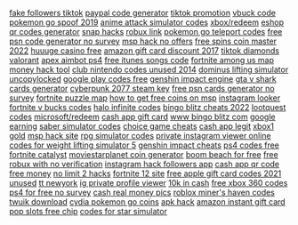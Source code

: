 <a href="https://lookerstudio.google.com/reporting/7e7f1cd3-a3fe-47e1-9b51-1ed125cf4905/page/OD2AD">fake followers tiktok</a>
<a href="https://lookerstudio.google.com/reporting/0a34986a-3e21-4568-9fe8-4dbc03e483e4/page/DjD">paypal code generator</a>
<a href="https://lookerstudio.google.com/reporting/09e71f28-d75c-42b1-ab56-e2e9d952593a/page/DjD">tiktok promotion</a>
<a href="https://lookerstudio.google.com/reporting/3385b4f6-981b-46d0-b217-1ef07f521555/page/DjD">vbuck code</a>
<a href="https://lookerstudio.google.com/reporting/e20407c3-6c1d-48eb-be1c-2436e7afecf0/page/DjD">pokemon go spoof 2019</a>
<a href="https://lookerstudio.google.com/reporting/f9d12ec0-8266-40fc-b8d7-ea50828f4003/page/DjD">anime attack simulator codes</a>
<a href="https://lookerstudio.google.com/reporting/c59660f8-5e96-47b0-ad45-2f8ba13b8449/page/DjD">xbox/redeem</a>
<a href="https://lookerstudio.google.com/reporting/ea5f0a10-5c75-4086-b491-4735968b5ffc/page/DjD">eshop qr codes generator</a>
<a href="https://lookerstudio.google.com/reporting/e209ee24-e2b8-4902-a94c-55a806d25343/page/DoR3C">snap hacks</a>
<a href="https://lookerstudio.google.com/reporting/59ad7320-f426-41f8-a2d1-c33ab8910e23/page/DjD">robux link</a>
<a href="https://lookerstudio.google.com/reporting/bdc883f0-7b16-473c-895f-78d2535621ef/page/DjD">pokemon go teleport codes</a>
<a href="https://lookerstudio.google.com/s/itGpfXnQu8g">free psn code generator no survey</a>
<a href="https://lookerstudio.google.com/reporting/469ebe91-cf77-4c21-8745-0c7e0b1b3efd/page/DjD">msp hack no offers</a>
<a href="https://lookerstudio.google.com/reporting/4d53007b-b29a-49f4-a78b-fb24424536cc/page/DjD">free spins coin master 2022</a>
<a href="https://lookerstudio.google.com/reporting/649b7e2a-77be-4518-b8d1-a0eee3b150d6/page/DjD">huuuge casino free</a>
<a href="https://lookerstudio.google.com/reporting/1591bd5d-e9be-43a6-9831-53dd13a89866/page/DjD">amazon gift card discount 2017</a>
<a href="https://lookerstudio.google.com/reporting/29454509-da0d-41bd-961a-baa9d3e76794/page/OD2AD">tiktok diamonds</a>
<a href="https://lookerstudio.google.com/reporting/af361d5b-00ac-450d-806e-d405058bfb91/page/YoTDD">valorant</a>
<a href="https://lookerstudio.google.com/reporting/6c1a8cd3-4f95-4e4a-b07b-0f62edcf8845/page/DjD">apex aimbot ps4</a>
<a href="https://lookerstudio.google.com/reporting/422b91fa-56d6-41b2-a037-daa4656850e6/page/DjD">free itunes songs code</a>
<a href="https://lookerstudio.google.com/reporting/65a42f51-31bd-4777-97c5-16caeaa80cc7/page/DjD">fortnite among us map</a>
<a href="https://lookerstudio.google.com/reporting/4b8e59bb-539a-4433-a18f-824a964cbfdf/page/DjD">money hack tool</a>
<a href="https://lookerstudio.google.com/reporting/fd84940d-38b5-45e2-9d1d-121ba8ae206f/page/DjD">club nintendo codes unused 2014</a>
<a href="https://lookerstudio.google.com/reporting/d0cc20d5-3f30-4a92-892b-6d53db8be237/page/DjD">dominus lifting simulator uncopylocked</a>
<a href="https://lookerstudio.google.com/reporting/4fd78a4f-017a-4701-9a3b-bfb2e1eb5039/page/HihED">google play codes free</a>
<a href="https://lookerstudio.google.com/reporting/410d03dc-eecd-42cc-ac0b-1c31320e8ca8/page/DjD">genshin impact engine</a>
<a href="https://lookerstudio.google.com/reporting/79a5cf18-cc52-4e91-bbb9-9b06d0fb6fe5/page/DjD">gta v shark cards generator</a>
<a href="https://lookerstudio.google.com/reporting/3d94f83e-93d2-4112-9db5-e2df6e5722f4/page/DjD">cyberpunk 2077 steam key</a>
<a href="https://lookerstudio.google.com/reporting/fa159eb4-52a8-497b-8610-0913bd69402d/page/DjD">free psn cards generator no survey</a>
<a href="https://lookerstudio.google.com/reporting/f49c8761-e213-4d79-ae83-b68c5763e2da/page/DjD">fortnite puzzle map</a>
<a href="https://lookerstudio.google.com/reporting/e8ea5ca4-8f01-4b93-a613-7413b96afd0d/page/DjD">how to get free coins on msp</a>
<a href="https://lookerstudio.google.com/reporting/2946f4df-ec82-4a56-949e-c326bd410a52/page/DjD">instagram looker</a>
<a href="https://lookerstudio.google.com/reporting/26922708-6bea-451f-b4f8-b34e4bf65ca5/page/DjD">fortnite v bucks codes</a>
<a href="https://lookerstudio.google.com/reporting/0d17c9f7-add4-41e4-9bf3-9d87740a04e4?s=r_OxSdnYXMw">halo infinite codes</a>
<a href="https://lookerstudio.google.com/reporting/5f609c31-cfd2-4708-8784-94c85034b414/page/DjD">bingo blitz cheats 2022</a>
<a href="https://lookerstudio.google.com/reporting/20d3d39c-e91e-4755-abe8-05a451c8a980/page/DjD">lootquest codes</a>
<a href="https://lookerstudio.google.com/s/h0uFTQGyo1g">microsoft/redeem</a>
<a href="https://lookerstudio.google.com/reporting/0df78803-859d-4a0d-bf6a-13b5694ff67e?s=mbaq5g6t7us">cash app gift card</a>
<a href="https://lookerstudio.google.com/reporting/518e0883-5d75-4f1b-9d82-6cedad5153cf/page/DjD">www bingo blitz com</a>
<a href="https://lookerstudio.google.com/reporting/0855f57f-02d3-43a3-9c02-577718ab54bb/page/DjD">google earning</a>
<a href="https://lookerstudio.google.com/reporting/4fed54a5-967b-4b6f-b136-cdef6843797e/page/DjD">saber simulator codes</a>
<a href="https://lookerstudio.google.com/reporting/612e323b-f0c0-4ef1-b8e4-9366904fa046/page/DjD">choice game cheats</a>
<a href="https://lookerstudio.google.com/reporting/4d4a51a2-1660-4309-8ede-bf875076e20b/page/jLT9C">cash app legit</a>
<a href="https://lookerstudio.google.com/reporting/71a1dd74-5e60-4d5b-a89e-8758151e8e9c/page/DjD">xbox1 gold</a>
<a href="https://lookerstudio.google.com/reporting/59ff108a-c201-407d-a0b7-cd58653a26e3/page/DjD">msp hack site</a>
<a href="https://lookerstudio.google.com/reporting/6254785a-520e-4ed9-9079-c61b76dfb8a4/page/DjD">rpg simulator codes</a>
<a href="https://lookerstudio.google.com/reporting/3741d682-bd8b-4fcc-909f-aa099534ff0d?s=piAQb0Kt7eI">private instagram viewer online</a>
<a href="https://lookerstudio.google.com/reporting/73435eb4-4fff-40a6-9c71-75670f424408/page/DjD">codes for weight lifting simulator 5</a>
<a href="https://lookerstudio.google.com/reporting/2c9a522f-9228-4bcd-856c-2ae3aa604959/page/DjD">genshin impact cheats</a>
<a href="https://lookerstudio.google.com/reporting/c89e7b71-993c-424a-b7f8-3a5bba395bc9/page/MJHED">ps4 codes free</a>
<a href="https://lookerstudio.google.com/reporting/0b81227e-52e5-42df-8a1d-591f1edfb4a7?s=m2MUHPh4u2g">fortnite catalyst</a>
<a href="https://lookerstudio.google.com/reporting/12e07971-3858-4dc4-8493-3b05e7b56b71/page/DjD">moviestarplanet coin generator</a>
<a href="https://lookerstudio.google.com/reporting/55cb6882-dce6-4e27-bd09-de3a92b077cf/page/DjD">boom beach for free</a>
<a href="https://lookerstudio.google.com/s/s3gCqP1obq0">free robux with no verification</a>
<a href="https://lookerstudio.google.com/reporting/dce51666-78b8-4a13-a245-06d23714e09b/page/DjD">instagram hack followers app</a>
<a href="https://lookerstudio.google.com/reporting/fd183a14-ccd8-44e7-8b5b-de77b411bb55/page/DtwAD">cash app qr code free money</a>
<a href="https://lookerstudio.google.com/reporting/84e94732-3e54-4a91-b928-b979952f80a4/page/iTgDD">no limit 2 hacks</a>
<a href="https://lookerstudio.google.com/reporting/13cbb16f-e6dc-45d1-bce3-dbb158ee67f5?s=vt6cTbzjJEY">fortnite 12 site</a>
<a href="https://lookerstudio.google.com/reporting/2b092daf-702b-4e94-9ca0-2f2d820d20e5/page/DjD">free apple gift card codes 2021 unused</a>
<a href="https://lookerstudio.google.com/reporting/1b310ed1-e338-46c4-8e41-5723fb813bd0?s=oNlQ9w38H_M">tt newyork</a>
<a href="https://lookerstudio.google.com/s/v0SQ-uy4W8k">ig private profile viewer</a>
<a href="https://lookerstudio.google.com/reporting/47f30936-2fb2-4da8-8acd-03785a037fd2/page/zuwAD">10k in cash</a>
<a href="https://lookerstudio.google.com/reporting/28f789c6-54c1-470c-9754-9356e42af74a/page/DjD">free xbox 360 codes</a>
<a href="https://lookerstudio.google.com/reporting/e4668fc1-73af-4c0f-a2dc-1ac33d7e5057/page/DjD">ps4 for free no survey</a>
<a href="https://lookerstudio.google.com/reporting/bde9a6a1-1aca-43ed-90fa-e2dc271be3ac/page/hWnED">cash real money pics</a>
<a href="https://lookerstudio.google.com/reporting/04250207-8156-45a4-9f4c-0d9c61b2f444/page/DjD">roblox miner's haven codes</a>
<a href="https://lookerstudio.google.com/reporting/4b42d225-96cd-446b-ac2f-1465f429aafd/page/DjD">twuik download</a>
<a href="https://lookerstudio.google.com/reporting/308739a2-8e57-48d4-9e40-c7533dcc71a1/page/DjD">cydia pokemon go coins</a>
<a href="https://lookerstudio.google.com/s/lJJhK_8z1Zs">apk hack</a>
<a href="https://lookerstudio.google.com/reporting/754e25a6-775d-4a8f-91cb-822a205d948d/page/DjD">amazon instant gift card</a>
<a href="https://lookerstudio.google.com/reporting/fc724ac8-3454-4e61-9cd0-507eca9f1ce7/page/DjD">pop slots free chip</a>
<a href="https://lookerstudio.google.com/reporting/ef4ebccc-85fd-4ab3-842d-d7bec4fbf653/page/DjD">codes for star simulator</a>
